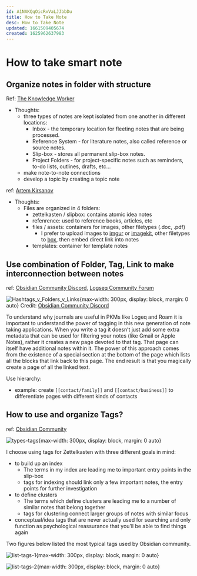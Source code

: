 ```yaml
---
id: A1NAKQqOicRxVaLJJbbDu
title: How to Take Note
desc: How to Take Note
updated: 1661509405674
created: 1625962637983
---
```

# How to take smart note

## Organize notes in folder with structure

Ref: [The Knowledge Worker](https://www.knowledgeworker.blog/p/how-to-take-smart-notes-in-obsidian)
- Thoughts:
    - three types of notes are kept isolated from one another in different locations:
        - Inbox - the temporary location for fleeting notes that are being processed.
        - Reference System - for literature notes, also called reference or source notes.
        - Slip-box - stores all permanent slip-box notes.
        - Project Folders - for project-specific notes such as reminders, to-do lists, outlines, drafts, etc…
    - make note-to-note connections
    - develop a topic by creating a topic note

ref: [Artem Kirsanov](https://www.youtube.com/watch?v=E6ySG7xYgjY)
- Thoughts:
    - Files are organized in 4 folders:
        - zettelkasten / slipbox: contains atomic idea notes
        - refenrence: used to reference books, articles, etc
        - files / assets: containers for images, other filetypes (.doc, .pdf)
            - I prefer to upload images to [imgur](https://imgur.com/) or [imagekit](https://imagekit.io/), other filetypes to [box](https://www.box.com/), then embed direct link into notes
        - templates: container for template notes

## Use combination of Folder, Tag, Link to make interconnection between notes

ref: [Obsidian Community Discord](https://discord.com/channels/686053708261228577/744933215063638183/916205731609473034), [Logseq Community Forum](https://discuss.logseq.com/t/three-choices-new-users-need-to-make/3411)

![Hashtags_v_Folders_v_Links](https://i.imgur.com/hh0c1fC.png){max-width: 300px, display: block, margin: 0 auto}
Credit: [Obsidian Community Discord](https://discord.com/channels/686053708261228577/744933215063638183/916205731609473034)

To understand why journals are useful in PKMs like Logeq and Roam it is important to understand the power of tagging in this new generation of note taking applications. When you write a tag it doesn’t just add some extra metadata that can be used for filtering your notes (like Gmail or Apple Notes), rather it creates a new page devoted to that tag. That page can itself have additional notes within it. The power of this approach comes from the existence of a special section at the bottom of the page which lists all the blocks that link back to this page. The end result is that you magically create a page of all the linked text.

Use hierarchy:
- example: create `[[contact/family]]` and `[[contact/business]]` to differentiate pages with different kinds of contacts

## How to use and organize Tags?

ref: [Obsidian Community](https://forum.obsidian.md/t/how-to-use-tags/35320/11)

![types-tags](https://forum.obsidian.md/uploads/default/optimized/3X/f/d/fdd6723105ddc8de1d41a8a3a821856b75f4bff1_2_750x750.jpeg){max-width: 300px, display: block, margin: 0 auto}

I choose using tags for Zettelkasten with three different goals in mind:
- to build up an index
    - The terms in my index are leading me to important entry points in the slip-box
    - tags for indexing should link only a few important notes, the entry points for further investigation
- to define clusters
    - The terms which define clusters are leading me to a number of similar notes that belong together
    - tags for clustering connect larger groups of notes with similar focus
- conceptual/idea tags that are never actually used for searching and only function as psychological reassurance that you’ll be able to find things again

Two figures below listed the most typical tags used by Obsidian community.

![list-tags-1](https://forum.obsidian.md/uploads/default/optimized/3X/6/d/6d3577cea621692e3785f6d5cb82ce1f1da88bba_2_750x750.jpeg){max-width: 300px, display: block, margin: 0 auto}

![list-tags-2](https://forum.obsidian.md/uploads/default/optimized/3X/7/9/790c3c2d97c7b6b0c5ea72b43afba0928cb7a91f_2_598x750.jpeg){max-width: 300px, display: block, margin: 0 auto}